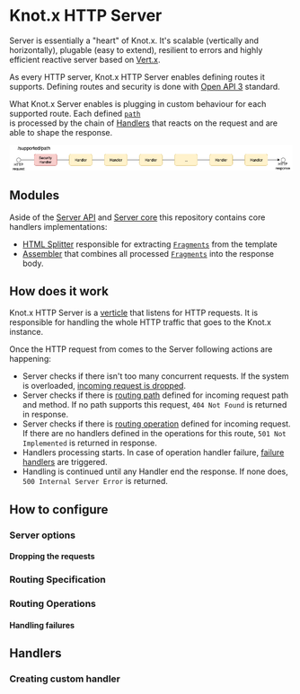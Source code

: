 # Knot.x HTTP Server
Server is essentially a "heart" of Knot.x. It's scalable (vertically and horizontally), 
plugable (easy to extend), resilient to errors 
and highly efficient reactive server based on [Vert.x](https://vertx.io/).

As every HTTP server, Knot.x HTTP Server enables defining routes it supports. Defining routes 
and security is done with [Open API 3](https://github.com/OAI/OpenAPI-Specification) standard.

What Knot.x Server enables is plugging in custom behaviour for each supported route.
Each defined [`path`](https://github.com/OAI/OpenAPI-Specification/blob/master/versions/3.0.2.md#pathItemObject)\
is processed by the chain of [Handlers](https://vertx.io/docs/apidocs/io/vertx/core/Handler.html)
that reacts on the request and are able to shape the response.

![server flow](misc/server-flow.png)

## Modules
Aside of the [Server API](https://github.com/Knotx/knotx-server-http/tree/master/api) and 
[Server core](https://github.com/Knotx/knotx-server-http/tree/master/core) this repository contains
core handlers implementations:
- [HTML Splitter](https://github.com/Knotx/knotx-server-http/tree/master/splitter-html) responsible for
extracting [`Fragments`](https://github.com/Knotx/knotx-fragment-api) from the template
- [Assembler](https://github.com/Knotx/knotx-server-http/tree/master/assembler) that combines all
processed [`Fragments`](https://github.com/Knotx/knotx-fragment-api) into the response body.

## How does it work
Knot.x HTTP Server is a [verticle](http://vertx.io/docs/apidocs/io/vertx/core/Verticle.html)
that listens for HTTP requests. It is responsible for handling the whole HTTP traffic that goes to 
the Knot.x instance.

Once the HTTP request from comes to the Server following actions are happening:
- Server checks if there isn't too many concurrent requests. If the system is overloaded, 
[incoming request is dropped](#dropping-the-requests).
- Server checks if there is [routing path](#routing-specification) defined for incoming request path
and method. If no path supports this request, `404 Not Found` is returned in response.
- Server checks if there is [routing operation](#routing-operations) defined for incoming request.
If there are no handlers defined in the operations for this route, `501 Not Implemented` is returned in response.
- Handlers processing starts. In case of operation handler failure, [failure handlers](#handling-failures)
are triggered.
- Handling is continued until any Handler end the response. If none does, `500 Internal Server Error`
is returned.

## How to configure

### Server options

#### Dropping the requests

### Routing Specification

### Routing Operations

#### Handling failures

####

####

## Handlers

### Creating custom handler